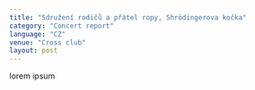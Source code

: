 ```yaml
---
title: "Sdružení rodičů a přátel ropy, Shrödingerova kočka"
category: "Concert report"
language: "CZ"
venue: "Cross club"
layout: post
---
```


lorem ipsum
